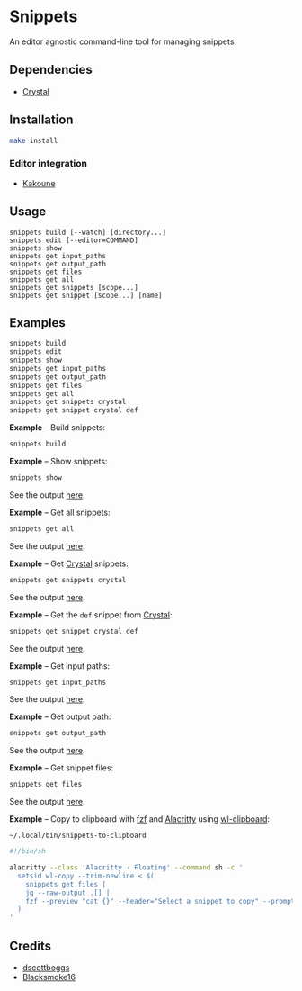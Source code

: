 # Snippets

An editor agnostic command-line tool for managing snippets.

## Dependencies

- [Crystal]

[Crystal]: https://crystal-lang.org

## Installation

``` sh
make install
```

### Editor integration

- [Kakoune][snippets.kak]

[snippets.kak]: https://github.com/alexherbo2/snippets.kak

## Usage

```
snippets build [--watch] [directory...]
snippets edit [--editor=COMMAND]
snippets show
snippets get input_paths
snippets get output_path
snippets get files
snippets get all
snippets get snippets [scope...]
snippets get snippet [scope...] [name]
```

## Examples

``` sh
snippets build
snippets edit
snippets show
snippets get input_paths
snippets get output_path
snippets get files
snippets get all
snippets get snippets crystal
snippets get snippet crystal def
```

**Example** – Build snippets:

``` sh
snippets build
```

**Example** – Show snippets:

``` sh
snippets show
```

See the output [here][`show.txt`].

[`show.txt`]: https://gist.github.com/alexherbo2/d6351c92996d0ce2ead82cb35a91250f/raw/show.txt

**Example** – Get all snippets:

``` sh
snippets get all
```

See the output [here][`get-all.json`].

[`get-all.json`]: https://gist.github.com/alexherbo2/d6351c92996d0ce2ead82cb35a91250f/raw/get-all.json

**Example** – Get [Crystal] snippets:

``` sh
snippets get snippets crystal
```

See the output [here][`get-snippets-crystal.json`].

[`get-snippets-crystal.json`]: https://gist.github.com/alexherbo2/d6351c92996d0ce2ead82cb35a91250f/raw/get-snippets-crystal.json

**Example** – Get the `def` snippet from [Crystal]:

``` sh
snippets get snippet crystal def
```

See the output [here][`get-snippet-crystal-def.json`].

[`get-snippet-crystal-def.json`]: https://gist.github.com/alexherbo2/d6351c92996d0ce2ead82cb35a91250f/raw/get-snippet-crystal-def.json

**Example** – Get input paths:

``` sh
snippets get input_paths
```

See the output [here][`get-input-paths.json`].

[`get-input-paths.json`]: https://gist.github.com/alexherbo2/d6351c92996d0ce2ead82cb35a91250f/raw/get-input-paths.json

**Example** – Get output path:

``` sh
snippets get output_path
```

See the output [here][`get-output-path.json`].

[`get-output-path.json`]: https://gist.github.com/alexherbo2/d6351c92996d0ce2ead82cb35a91250f/raw/get-output-path.json

**Example** – Get snippet files:

``` sh
snippets get files
```

See the output [here][`get-files.json`].

[`get-files.json`]: https://gist.github.com/alexherbo2/d6351c92996d0ce2ead82cb35a91250f/raw/get-files.json

**Example** – Copy to clipboard with [fzf] and [Alacritty] using [wl-clipboard]:

`~/.local/bin/snippets-to-clipboard`

``` sh
#!/bin/sh

alacritty --class 'Alacritty · Floating' --command sh -c '
  setsid wl-copy --trim-newline < $(
    snippets get files |
    jq --raw-output .[] |
    fzf --preview "cat {}" --header="Select a snippet to copy" --prompt="(s)>"
  )
'
```

[fzf]: https://github.com/junegunn/fzf
[Alacritty]: https://github.com/alacritty/alacritty
[wl-clipboard]: https://github.com/bugaevc/wl-clipboard

## Credits

- [dscottboggs]
- [Blacksmoke16]

[dscottboggs]: https://github.com/dscottboggs
[Blacksmoke16]: https://github.com/Blacksmoke16
